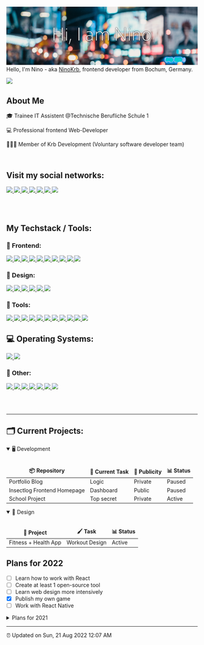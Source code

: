 ![Header image](https://github.com/NinoKrb/NinoKrb/blob/main/GitHub_Header.png)
Hello, I'm Nino - aka [NinoKrb](https://github.com/ninokrb), frontend developer from Bochum, Germany.

![](https://komarev.com/ghpvc/?username=ninokrb&style=flat-square&label=PROFILE+VIEWS)

## About Me
🎓 Trainee IT Assistent @Technische Berufliche Schule 1

💻 Professional frontend Web-Developer

👨🏻‍💻 Member of Krb Development (Voluntary software developer team)


<br>

## Visit my social networks:

<span>
  <a href="https://www.github.com/ninokrb/" target="_blank">
    <img src="https://img.shields.io/badge/Github-181717?style=for-the-badge&logo=github&logoColor=white">
  </a>
  <a href="https://www.xing.com/profile/Nino_Gralla2/cv" target="_blank">
    <img src="https://img.shields.io/badge/Xing-006567?style=for-the-badge&logo=xing&logoColor=white">
  </a>
  <a href="https://www.linkedin.com/in/nino-gralla-b29a43212/" target="_blank">
    <img src="https://img.shields.io/badge/LinkedIn-0A66C2?style=for-the-badge&logo=linkedin&logoColor=white">
  </a>
  <a href="https://www.twitter.com/ninokrb" target="_blank">
    <img src="https://img.shields.io/badge/Twitter-1DA1F2?style=for-the-badge&logo=twitter&logoColor=white">
  </a>
  <a href="https://www.instagram.com/ninokrb/" target="_blank">
    <img src="https://img.shields.io/badge/Instagram-E4405F?style=for-the-badge&logo=instagram&logoColor=white">
  </a>
  <a href="https://stackoverflow.com/users/18402744/nino-gralla" target="_blank">
    <img src="https://img.shields.io/badge/Stack_Overflow-F58025?style=for-the-badge&logo=stackoverflow&logoColor=white">
  </a>
  <a href="https://ninokrb.com/" target="_blank">
    <img src="https://img.shields.io/badge/Portfolio-8e43e7?style=for-the-badge">
  </a>
</span>

<br><br>

## My Techstack / Tools:

### 📲 Frontend:
<span>
  <a href="https://vuejs.org/" target="_blank">
    <img src="https://img.shields.io/badge/Vue.js-4FC08D?style=for-the-badge&logo=vue.js&logoColor=white">
  </a>
  <a href="https://nuxtjs.org/" target="_blank">
    <img src="https://img.shields.io/badge/Nuxt.js-00DC82?style=for-the-badge&logo=nuxt.js&logoColor=white">
  </a>
  <a href="https://reactnative.dev/" target="_blank">
    <img src="https://img.shields.io/badge/React_Native-61DAFB?style=for-the-badge&logo=react&logoColor=black">
  </a>
  <a href="https://tailwindcss.com/" target="_blank">
    <img src="https://img.shields.io/badge/TailwindCSS-06B6D4?style=for-the-badge&logo=tailwindcss&logoColor=white">
  </a>
  <a href="https://developer.mozilla.org/en-US/docs/Web/JavaScript" target="_blank">
    <img src="https://img.shields.io/badge/Javascript-F7DF1E?style=for-the-badge&logo=javascript&logoColor=black">
  </a>
  <a href="https://sass-lang.com/" target="_blank">
    <img src="https://img.shields.io/badge/Sass-CC6699?style=for-the-badge&logo=sass&logoColor=white">
  </a>
  <a href="https://developer.mozilla.org/de/docs/Web/HTML" target="_blank">
    <img src="https://img.shields.io/badge/HTML-E34F26?style=for-the-badge&logo=html5&logoColor=white">
  </a>
  <a href="https://developer.mozilla.org/de/docs/Web/CSS" target="_blank">
    <img src="https://img.shields.io/badge/CSS-1572B6?style=for-the-badge&logo=css3&logoColor=white">
  </a>
  <a href="https://getbootstrap.com/" target="_blank">
    <img src="https://img.shields.io/badge/Bootstrap-7952B3?style=for-the-badge&logo=bootstrap&logoColor=white">
  </a>
  <a href="https://nodejs.org/en/" target="_blank">
    <img src="https://img.shields.io/badge/Node.js-339933?style=for-the-badge&logo=node.js&logoColor=white">
  </a>
</span>

### 📐 Design:
<span>
  <a href="https://www.figma.com/" target="_blank">
    <img src="https://img.shields.io/badge/Figma-F24E1E?style=for-the-badge&logo=figma&logoColor=white">
  </a>
  <a href="https://www.sketch.com/" target="_blank">
    <img src="https://img.shields.io/badge/Sketch-F7B500?style=for-the-badge&logo=sketch&logoColor=black">
  </a>
  <a href="https://www.gimp.org/" target="_blank">
    <img src="https://img.shields.io/badge/GIMP-5C5543?style=for-the-badge&logo=gimp&logoColor=white">
  </a>
  <a href="https://www.adobe.com/products/photoshop.html" target="_blank">
    <img src="https://img.shields.io/badge/Photoshop-31A8FF?style=for-the-badge&logo=adobephotoshop&logoColor=white">
  </a>
  <a href="https://inkscape.org/" target="_blank">
    <img src="https://img.shields.io/badge/Inkscape-000000?style=for-the-badge&logo=inkscape&logoColor=white">
  </a>
  <a href="https://pexels.com/" target="_blank">
    <img src="https://img.shields.io/badge/Pexels-05A081?style=for-the-badge&logo=pexels&logoColor=white">
  </a>
</span>

### 🔧 Tools:
<span>
  <a href="https://postman.com/" target="_blank">
    <img src="https://img.shields.io/badge/Postman-FF6C37?style=for-the-badge&logo=postman&logoColor=white">
  </a>
  <a href="https://code.visualstudio.com/" target="_blank">
    <img src="https://img.shields.io/badge/Visual_Studio_Code-007ACC?style=for-the-badge&logo=vscode&logoColor=white">
  </a>
  <a href="https://fontawesome.com/" target="_blank">
    <img src="https://img.shields.io/badge/Font_Awesome-528DD7?style=for-the-badge&logo=fontawesome&logoColor=white">
  </a>
  <a href="https://www.gitkraken.com/" target="_blank">
    <img src="https://img.shields.io/badge/Gitkraken-179287?style=for-the-badge&logo=gitkraken&logoColor=white">
  </a>
  <a href="https://slack.com/" target="_blank">
    <img src="https://img.shields.io/badge/Slack-4A154B?style=for-the-badge&logo=slack&logoColor=white">
  </a>
  <a href="https://nextcloud.com/" target="_blank">
    <img src="https://img.shields.io/badge/Nextcloud-0082C9?style=for-the-badge&logo=nextcloud&logoColor=white">
  </a>
  <a href="https://www.jetbrains.com/webstorm/" target="_blank">
    <img src="https://img.shields.io/badge/Webstorm-000000?style=for-the-badge&logo=webstorm&logoColor=white">
  </a>
  <a href="https://www.jetbrains.com/phpstorm/" target="_blank">
    <img src="https://img.shields.io/badge/Phpstorm-000000?style=for-the-badge&logo=phpstorm&logoColor=white">
  </a>
  <a href="https://www.jetbrains.com/datagrip/" target="_blank">
    <img src="https://img.shields.io/badge/Datagrip-000000?style=for-the-badge&logo=datagrip&logoColor=white">
  </a>
  <a href="https://www.jetbrains.com/pycharm/" target="_blank">
    <img src="https://img.shields.io/badge/PyCharm-000000?style=for-the-badge&logo=pycharm&logoColor=white">
  </a>
  <a href="https://www.notion.so/" target="_blank">
    <img src="https://img.shields.io/badge/Notion-000000?style=for-the-badge&logo=notion&logoColor=white">
  </a>
</span>

## 💻 Operating Systems:

<span>
  <a href="https://www.apple.com/macos/" target="_blank">
    <img src="https://img.shields.io/badge/MacOS-000000?style=for-the-badge&logo=macos&logoColor=white">
  </a>
  <a href="https://apple.com/ios" target="_blank">
    <img src="https://img.shields.io/badge/iOS-f63e54?style=for-the-badge&logo=ios&logoColor=white">
  </a>
</span>

### 🧰 Other:
<span>
  <a href="https://laravel.com/" target="_blank">
    <img src="https://img.shields.io/badge/Laravel-FF2D20?style=for-the-badge&logo=laravel&logoColor=white">
  </a>
  <a href="https://jestjs.io/" target="_blank">
    <img src="https://img.shields.io/badge/Jest-C21325?style=for-the-badge&logo=jest&logoColor=white">
  </a>
  <a href="https://www.php.net/manual/de/intro-whatis.php" target="_blank">
    <img src="https://img.shields.io/badge/PHP-777BB4?style=for-the-badge&logo=php&logoColor=white">
  </a>
  <a href="https://www.mysql.com/" target="_blank">
    <img src="https://img.shields.io/badge/MySQL-4479A1?style=for-the-badge&logo=mysql&logoColor=white">
  </a>
  <a href="https://mariadb.org/" target="_blank">
    <img src="https://img.shields.io/badge/MariabDB-003545?style=for-the-badge&logo=mariadb&logoColor=white">
  </a>
  <a href="https://www.python.org/" target="_blank">
    <img src="https://img.shields.io/badge/Python-3776AB?style=for-the-badge&logo=python&logoColor=white">
  </a>
  <a href="https://java.com/" target="_blank">
    <img src="https://img.shields.io/badge/Java-007396?style=for-the-badge&logo=java&logoColor=white">
  </a>
</span>


<br><br>

---

## 🗂 Current Projects:

<details open>
  <summary>🖥 Development</summary>
  <br>
  <table>
    <thead align="center">
      <tr border: none;>
        <td><b>📦 Repository</b></td>
        <td><b>🔨 Current Task</b></td>
        <td><b>👀 Publicity</b></td>
        <td><b>📊 Status</b></td>
      </tr>
    </thead>
    <tbody>
      <tr>
        <td>Portfolio Blog</td>
        <td>Logic</td>
        <td>Private</td>
        <td>Paused</td>
      </tr>
      <tr>
        <td>Insectlog Frontend Homepage</td>
        <td>Dashboard</td>
        <td>Public</td>
        <td>Paused</td>
      </tr>
      <tr>
        <td>School Project</td>
        <td>Top secret</td>
        <td>Private</td>
        <td>Active</td>
      </tr>
    </tbody>
  </table>
</details>

<details open>
  <summary>🎨 Design</summary>
  <br>
  <table>
    <thead align="center">
      <tr border: none;>
        <td><b>📁 Project</b></td>
        <td><b>🖌 Task</b></td>
        <td><b>📊 Status</b></td>
      </tr>
    </thead>
    <tbody>
      <tr>
        <td>Fitness + Health App</td>
        <td>Workout Design</td>
        <td>Active</td>
      </tr>
    </tbody>
  </table>
</details>

## Plans for 2022
- [ ] Learn how to work with React
- [ ] Create at least 1 open-source tool
- [ ] Learn web design more intensively
- [x] Publish my own game
- [ ] Work with React Native

<details>
<summary>Plans for 2021</summary>
<br>

- [x] contributing more in Open Source projects
- [x] Building my own portfolio page
- [x] learn how to work with Laravel
- [x] learn how to work with VueJs
- [x] enhance Vue.js/Nuxt.js skills
- [x] own public Webapplication
- [x] start with mobile development
- [x] Work mainly on Linux destributions
</details>

---

⏰ Updated on Sun, 21 Aug 2022 12:07 AM

